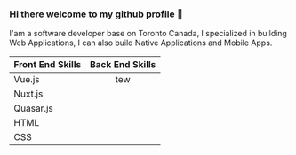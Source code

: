 ### Hi there welcome to my github profile 👋

I'am a software developer base on Toronto Canada, I specialized in building Web Applications, I can also build Native Applications and Mobile Apps.

| Front End Skills      | Back End Skills |
| --------------------- | :-------------: |
| Vue.js                | tew             |
| Nuxt.js               |                 |
| Quasar.js             |                 |
| HTML                  |                 |
| CSS                   |                 |

<!--
**marvenwilsons/marvenwilsons** is a ✨ _special_ ✨ repository because its `README.md` (this file) appears on your GitHub profile.

Here are some ideas to get you started:

- 🔭 I’m currently working on ...
- 🌱 I’m currently learning ...
- 👯 I’m looking to collaborate on ...
- 🤔 I’m looking for help with ...
- 💬 Ask me about ...
- 📫 How to reach me: ...
- 😄 Pronouns: ...
- ⚡ Fun fact: ...
-->
